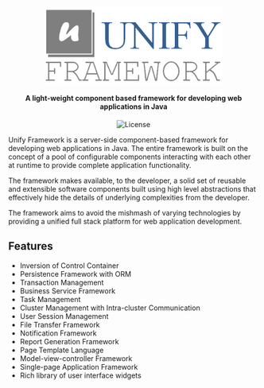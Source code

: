 <h1 align="center"><img src="docs/images/unifyframework.png" alt="Unify Framework" width="360" align="center"></h1>  

<h4 align="center">A light-weight component based framework for developing web applications in Java</h4>
  
<p align="center">
<img src="https://img.shields.io/github/license/tcdng/unify-framework" alt="License" title="">
</p>

Unify Framework is a server-side component-based framework for developing web applications in Java. The entire framework is built on the concept of a pool of configurable components interacting with each other at runtime to provide complete application functionality.

The framework makes available, to the developer, a solid set of reusable and extensible software components built using high level abstractions that effectively hide the details of underlying complexities from the developer.

The framework aims to avoid the mishmash of varying technologies by providing a unified full stack platform for web application development.

## Features
* Inversion of Control Container
* Persistence Framework with ORM
* Transaction Management
* Business Service Framework
* Task Management
* Cluster Management with Intra-cluster Communication
* User Session Management
* File Transfer Framework
* Notification Framework
* Report Generation Framework
* Page Template Language
* Model-view-controller Framework
* Single-page Application Framework
* Rich library of user interface widgets
  